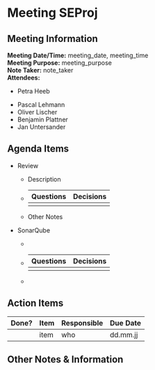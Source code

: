 # Meeting SEProj
## Meeting Information
**Meeting Date/Time:** meeting_date, meeting_time  
**Meeting Purpose:** meeting_purpose  
**Note Taker:** note_taker  
**Attendees:**

* Petra Heeb

- Pascal Lehmann
- Oliver Lischer
- Benjamin Plattner
- Jan Untersander

## Agenda Items

- Review

  - Description

  - | Questions | Decisions |
    | --------- | --------- |
    |           |           |

  - Other Notes

- SonarQube

  - 

  - | Questions | Decisions |
      | --------- | --------- |
      |           |           |

  - 




## Action Items
| Done? | Item | Responsible | Due Date |
| ---- | ---- | ---- | ---- |
| | item | who | dd.mm.jj |

## Other Notes & Information
